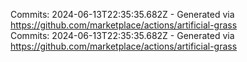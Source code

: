 Commits: 2024-06-13T22:35:35.682Z - Generated via https://github.com/marketplace/actions/artificial-grass
<br>
Commits: 2024-06-13T22:35:35.682Z - Generated via https://github.com/marketplace/actions/artificial-grass
<br>
